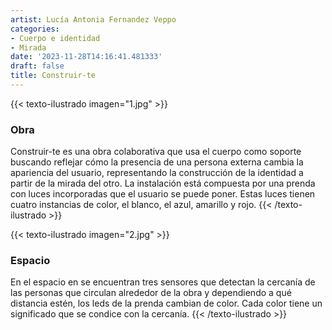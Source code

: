 ```yaml
---
artist: Lucía Antonia Fernandez Veppo
categories:
- Cuerpo e identidad
- Mirada
date: '2023-11-28T14:16:41.481333'
draft: false
title: Construir-te
---
```

{{< texto-ilustrado imagen="1.jpg" >}}
### Obra

Construir-te es una obra colaborativa que usa el cuerpo como soporte buscando reflejar cómo la presencia de una persona externa cambia la apariencia del usuario, representando la construcción de la identidad a partir de la mirada del otro. La instalación está compuesta por una prenda con luces incorporadas que el usuario se puede poner. Estas luces tienen cuatro instancias de color, el blanco, el azul, amarillo y rojo.
{{< /texto-ilustrado >}}

{{< texto-ilustrado imagen="2.jpg" >}}
### Espacio

En el espacio en se encuentran tres sensores que detectan la cercanía de las personas que circulan alrededor de la obra y dependiendo a qué distancia estén, los leds de la prenda cambian de color. Cada color tiene un significado que se condice con la cercanía.
{{< /texto-ilustrado >}}
